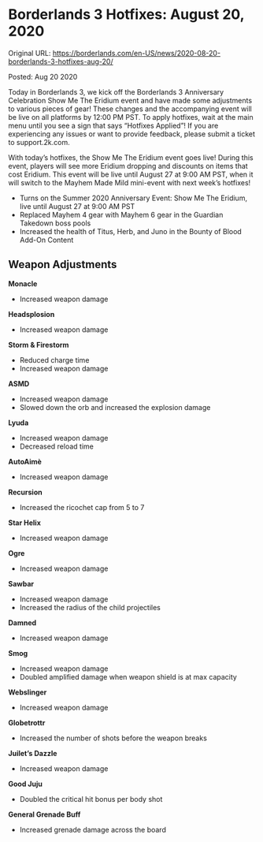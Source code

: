 Borderlands 3 Hotfixes: August 20, 2020
=======================================

Original URL: https://borderlands.com/en-US/news/2020-08-20-borderlands-3-hotfixes-aug-20/

Posted: Aug 20 2020

Today in Borderlands 3, we kick off the Borderlands 3 Anniversary Celebration Show Me The Eridium event and have made some adjustments to various pieces of gear! These changes and the accompanying event will be live on all platforms by 12:00 PM PST. To apply hotfixes, wait at the main menu until you see a sign that says “Hotfixes Applied”! If you are experiencing any issues or want to provide feedback, please submit a ticket to support.2k.com.

With today’s hotfixes, the Show Me The Eridium event goes live! During this event, players will see more Eridium dropping and discounts on items that cost Eridium. This event will be live until August 27 at 9:00 AM PST, when it will switch to the Mayhem Made Mild mini-event with next week’s hotfixes!

- Turns on the Summer 2020 Anniversary Event: Show Me The Eridium, live until August 27 at 9:00 AM PST
- Replaced Mayhem 4 gear with Mayhem 6 gear in the Guardian Takedown boss pools
- Increased the health of Titus, Herb, and Juno in the Bounty of Blood Add-On Content

Weapon Adjustments
------------------

**Monacle**

- Increased weapon damage

**Headsplosion**

- Increased weapon damage

**Storm & Firestorm**

- Reduced charge time
- Increased weapon damage

**ASMD**

- Increased weapon damage
- Slowed down the orb and increased the explosion damage

**Lyuda**

- Increased weapon damage
- Decreased reload time

**AutoAimè**

- Increased weapon damage

**Recursion**

- Increased the ricochet cap from 5 to 7

**Star Helix**

- Increased weapon damage

**Ogre**

- Increased weapon damage

**Sawbar**

- Increased weapon damage
- Increased the radius of the child projectiles

**Damned**

- Increased weapon damage

**Smog**

- Increased weapon damage
- Doubled amplified damage when weapon shield is at max capacity

**Webslinger**

- Increased weapon damage

**Globetrottr**

- Increased the number of shots before the weapon breaks

**Juilet’s Dazzle**

- Increased weapon damage

**Good Juju**

- Doubled the critical hit bonus per body shot

**General Grenade Buff**

- Increased grenade damage across the board

